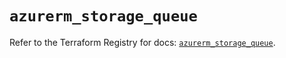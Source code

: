 # `azurerm_storage_queue`

Refer to the Terraform Registry for docs: [`azurerm_storage_queue`](https://registry.terraform.io/providers/hashicorp/azurerm/4.36.0/docs/resources/storage_queue).
